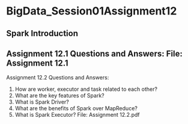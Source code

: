 # BigData_Session01Assignment12
Spark Introduction
---------------------------------------------------------------------------------------------------------------------
Assignment 12.1
Questions and Answers:
File: Assignment 12.1
----------------------------------------------------------------------------------------------------------------------
Assignment 12.2
Questions and Answers:
1. How are worker, executor and task related to each other?
2. What are the key features of Spark?
3. What is Spark Driver?
4. What are the benefits of Spark over MapReduce?
5. What is Spark Executor?
File: Assignment 12.2.pdf
